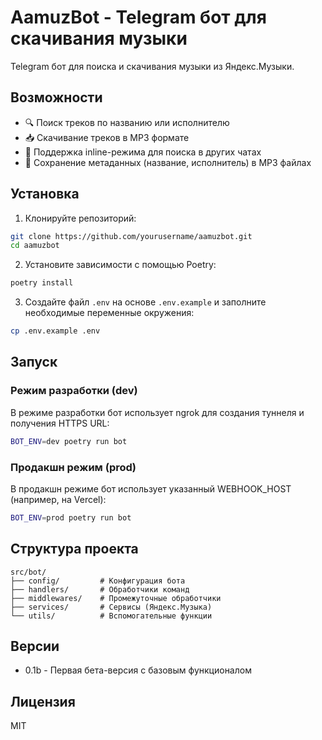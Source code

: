# AamuzBot - Telegram бот для скачивания музыки

Telegram бот для поиска и скачивания музыки из Яндекс.Музыки.

## Возможности

- 🔍 Поиск треков по названию или исполнителю
- 📥 Скачивание треков в MP3 формате
- 📱 Поддержка inline-режима для поиска в других чатах
- 🎵 Сохранение метаданных (название, исполнитель) в MP3 файлах

## Установка

1. Клонируйте репозиторий:
```bash
git clone https://github.com/yourusername/aamuzbot.git
cd aamuzbot
```

2. Установите зависимости с помощью Poetry:
```bash
poetry install
```

3. Создайте файл `.env` на основе `.env.example` и заполните необходимые переменные окружения:
```bash
cp .env.example .env
```

## Запуск

### Режим разработки (dev)

В режиме разработки бот использует ngrok для создания туннеля и получения HTTPS URL:

```bash
BOT_ENV=dev poetry run bot
```

### Продакшн режим (prod)

В продакшн режиме бот использует указанный WEBHOOK_HOST (например, на Vercel):

```bash
BOT_ENV=prod poetry run bot
```

## Структура проекта

```
src/bot/
├── config/         # Конфигурация бота
├── handlers/       # Обработчики команд
├── middlewares/    # Промежуточные обработчики
├── services/       # Сервисы (Яндекс.Музыка)
└── utils/          # Вспомогательные функции
```

## Версии

- 0.1b - Первая бета-версия с базовым функционалом

## Лицензия

MIT 